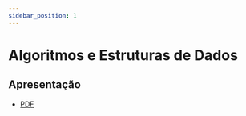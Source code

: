 ```yaml
---
sidebar_position: 1
---
```



# Algoritmos e Estruturas de Dados

<!-- marp hide -->

## Apresentação
- [PDF](./slides/_000-intro.slides.pdf)

<!-- marp /hide -->

